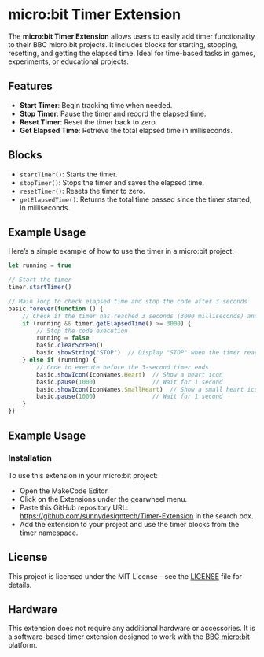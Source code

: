 # micro:bit Timer Extension

The **micro:bit Timer Extension** allows users to easily add timer functionality to their BBC micro:bit projects. It includes blocks for starting, stopping, resetting, and getting the elapsed time. Ideal for time-based tasks in games, experiments, or educational projects.

## Features

- **Start Timer**: Begin tracking time when needed.
- **Stop Timer**: Pause the timer and record the elapsed time.
- **Reset Timer**: Reset the timer back to zero.
- **Get Elapsed Time**: Retrieve the total elapsed time in milliseconds.

## Blocks

- `startTimer()`: Starts the timer.
- `stopTimer()`: Stops the timer and saves the elapsed time.
- `resetTimer()`: Resets the timer to zero.
- `getElapsedTime()`: Returns the total time passed since the timer started, in milliseconds.

## Example Usage

Here’s a simple example of how to use the timer in a micro:bit project:

```javascript
let running = true

// Start the timer
timer.startTimer()

// Main loop to check elapsed time and stop the code after 3 seconds
basic.forever(function () {
    // Check if the timer has reached 3 seconds (3000 milliseconds) and the code is still running
    if (running && timer.getElapsedTime() >= 3000) {
        // Stop the code execution
        running = false
        basic.clearScreen()
        basic.showString("STOP")  // Display "STOP" when the timer reaches 3 seconds
    } else if (running) {
        // Code to execute before the 3-second timer ends
        basic.showIcon(IconNames.Heart)  // Show a heart icon
        basic.pause(1000)                // Wait for 1 second
        basic.showIcon(IconNames.SmallHeart)  // Show a small heart icon
        basic.pause(1000)                // Wait for 1 second
    }
})

```

## Example Usage
### Installation
To use this extension in your micro:bit project:

- Open the MakeCode Editor.
- Click on the Extensions under the gearwheel menu.
- Paste this GitHub repository URL: https://github.com/sunnydesigntech/Timer-Extension in the search box.
- Add the extension to your project and use the timer blocks from the timer namespace.

## License
This project is licensed under the MIT License - see the [LICENSE](https://github.com/sunnydesigntech/Timer-Extension/blob/main/LICENSE) file for details.

## Hardware

This extension does not require any additional hardware or accessories. It is a software-based timer extension designed to work with the [BBC micro:bit](https://microbit.org/) platform.

